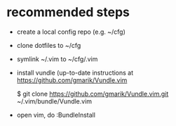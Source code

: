 recommended steps
==================
* create a local config repo (e.g. ~/cfg)
* clone dotfiles to ~/cfg
* symlink ~/.vim to ~/cfg/.vim
* install vundle (up-to-date instructions at https://github.com/gmarik/Vundle.vim

    $ git clone https://github.com/gmarik/Vundle.vim.git ~/.vim/bundle/Vundle.vim

* open vim, do :BundleInstall
